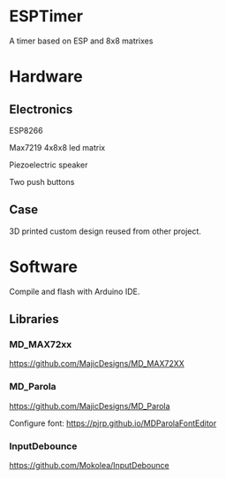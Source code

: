 # ESPTimer
A timer based on ESP and 8x8 matrixes

# Hardware
## Electronics
ESP8266

Max7219 4x8x8 led matrix

Piezoelectric speaker

Two push buttons

## Case
3D printed custom design reused from other project.

# Software
Compile and flash with Arduino IDE.

## Libraries
### MD_MAX72xx

https://github.com/MajicDesigns/MD_MAX72XX

### MD_Parola

https://github.com/MajicDesigns/MD_Parola

Configure font: https://pjrp.github.io/MDParolaFontEditor

### InputDebounce

https://github.com/Mokolea/InputDebounce
